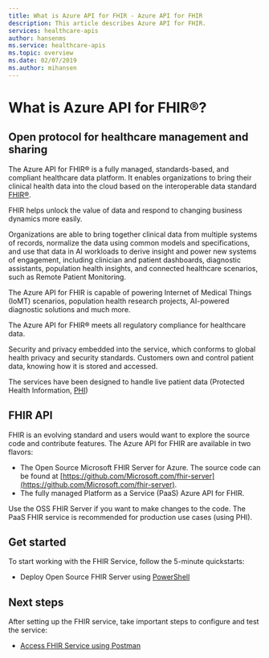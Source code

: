 ```yaml
---
title: What is Azure API for FHIR - Azure API for FHIR
description: This article describes Azure API for FHIR.
services: healthcare-apis
author: hansenms
ms.service: healthcare-apis
ms.topic: overview
ms.date: 02/07/2019
ms.author: mihansen
---
```


# What is Azure API for FHIR&reg;?

## Open protocol for healthcare management and sharing

The Azure API for FHIR&reg; is a fully managed, standards-based, and compliant healthcare data platform. It enables organizations to bring their clinical health data into the cloud based on the interoperable data standard [FHIR&reg;](https://hl7.org/fhir). 

FHIR helps unlock the value of data and respond to changing business dynamics more easily. 

Organizations are able to bring together clinical data from multiple systems of records, normalize the data using common models and specifications, and use that data in AI workloads to derive insight and power new systems of engagement, including clinician and patient dashboards, diagnostic assistants, population health insights, and connected healthcare scenarios, such as Remote Patient Monitoring.  

The Azure API for FHIR is capable of powering Internet of Medical Things (IoMT) scenarios, population health research projects, AI-powered diagnostic solutions and much more.

The Azure API for FHIR® meets all regulatory compliance for healthcare data.

Security and privacy embedded into the service, which conforms to global health privacy and security standards. Customers own and control patient data, knowing how it is stored and accessed.

The services have been designed to handle live patient data (Protected Health Information, [PHI](https://www.hhs.gov/answers/hipaa/what-is-phi/index.html))

## FHIR API

FHIR is an evolving standard and users would want to explore the source code and contribute features. The Azure API for FHIR are available in two flavors:

* The Open Source Microsoft FHIR Server for Azure. The source code can be found at [https://github.com/Microsoft.com/fhir-server](https://github.com/Microsoft.com/fhir-server).
* The fully managed Platform as a Service (PaaS) Azure API for FHIR.

Use the OSS FHIR Server if you want to make changes to the code. The PaaS FHIR service is recommended for production use cases (using PHI).

## Get started

To start working with the FHIR Service, follow the 5-minute quickstarts:

* Deploy Open Source FHIR Server using [PowerShell](fhir-oss-powershell-quickstart.md)

## Next steps

After setting up the FHIR service, take important steps to configure and test the service:

* [Access FHIR Service using Postman](access-fhir-postman-tutorial.md)
